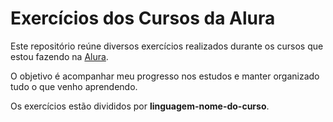# Exercícios dos Cursos da Alura

Este repositório reúne diversos exercícios realizados durante os cursos que estou fazendo na [Alura](https://www.alura.com.br/).

O objetivo é acompanhar meu progresso nos estudos e manter organizado tudo o que venho aprendendo.

Os exercícios estão divididos por **linguagem-nome-do-curso**.
